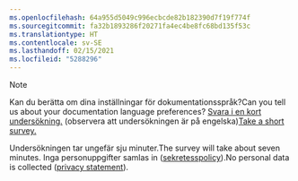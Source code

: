 ```yaml
---
ms.openlocfilehash: 64a955d5049c996ecbcde82b182390d7f19f774f
ms.sourcegitcommit: fa32b1893286f20271fa4ec4be8fc68bd135f53c
ms.translationtype: HT
ms.contentlocale: sv-SE
ms.lasthandoff: 02/15/2021
ms.locfileid: "5288296"
---
```

> [!NOTE]
><span data-ttu-id="43796-101">Kan du berätta om dina inställningar för dokumentationsspråk?</span><span class="sxs-lookup"><span data-stu-id="43796-101">Can you tell us about your documentation language preferences?</span></span> <span data-ttu-id="43796-102">[Svara i en kort undersökning.](https://aka.ms/BAG_Docs_Language_Survey) (observera att undersökningen är på engelska)</span><span class="sxs-lookup"><span data-stu-id="43796-102">[Take a short survey.](https://aka.ms/BAG_Docs_Language_Survey)</span></span>
>
><span data-ttu-id="43796-103">Undersökningen tar ungefär sju minuter.</span><span class="sxs-lookup"><span data-stu-id="43796-103">The survey will take about seven minutes.</span></span> <span data-ttu-id="43796-104">Inga personuppgifter samlas in ([sekretesspolicy](https://go.microsoft.com/fwlink/?LinkId=521839)).</span><span class="sxs-lookup"><span data-stu-id="43796-104">No personal data is collected ([privacy statement](https://go.microsoft.com/fwlink/?LinkId=521839)).</span></span>
